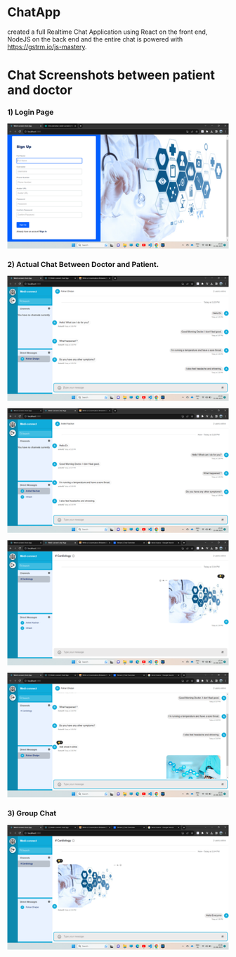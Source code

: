 # ChatApp

created a full Realtime Chat Application using  React on the front end, NodeJS on the back end and the entire chat is powered with https://gstrm.io/js-mastery.

# Chat Screenshots between  patient and doctor

### 1) Login Page

![1](https://github.com/RohanDhalpe/ChatApp/blob/main/client/src/assets/Screenshot%20(55).png)

### 2) Actual Chat Between Doctor and Patient.

![2](https://github.com/RohanDhalpe/ChatApp/blob/main/client/src/assets/Screenshot%20(57).png)

![3](https://github.com/RohanDhalpe/ChatApp/blob/main/client/src/assets/Screenshot%20(58).png)

![4](https://github.com/RohanDhalpe/ChatApp/blob/main/client/src/assets/Screenshot%20(59).png)

![5](https://github.com/RohanDhalpe/ChatApp/blob/main/client/src/assets/Screenshot%20(60).png)
### 3) Group Chat

![6](https://github.com/RohanDhalpe/ChatApp/blob/main/client/src/assets/Screenshot%20(72).png)

